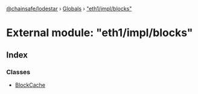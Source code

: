 [@chainsafe/lodestar](../README.md) › [Globals](../globals.md) › ["eth1/impl/blocks"](_eth1_impl_blocks_.md)

# External module: "eth1/impl/blocks"

## Index

### Classes

* [BlockCache](../classes/_eth1_impl_blocks_.blockcache.md)
